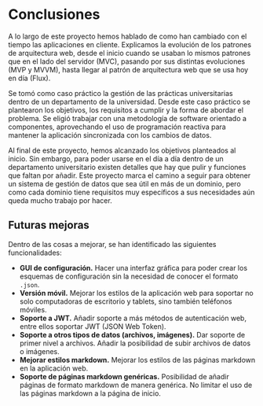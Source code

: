 # Conclusiones
A lo largo de este proyecto hemos hablado de como han cambiado con el tiempo las aplicaciones en cliente. Explicamos la evolución de los patrones de arquitectura web, desde el inicio cuando se usaban lo mismos patrones que en el lado del servidor (MVC), pasando por sus distintas evoluciones (MVP y MVVM), hasta llegar al patrón de arquitectura web que se usa hoy en día (Flux).

Se tomó como caso práctico la gestión de las prácticas universitarias dentro de un departamento de la universidad. Desde este caso práctico se plantearon los objetivos, los requisitos a cumplir y la forma de abordar el problema. Se eligió trabajar con una metodología de software orientado a componentes, aprovechando el uso de programación reactiva para mantener la aplicación sincronizada con los cambios de datos.

Al final de este proyecto, hemos alcanzado los objetivos planteados al inicio. Sin embargo, para poder usarse en el día a día dentro de un departamento universitario existen detalles que hay que pulir y funciones que faltan por añadir. Este proyecto marca el camino a seguir para obtener un sistema de gestión de datos que sea útil en más de un dominio, pero como cada dominio tiene requisitos muy específicos a sus necesidades aún queda mucho trabajo por hacer.

## Futuras mejoras
Dentro de las cosas a mejorar, se han identificado las siguientes funcionalidades:
- **GUI de configuración.** Hacer una interfaz gráfica para poder crear los esquemas de configuración sin la necesidad de conocer el formato `.json`.
- **Versión móvil.** Mejorar los estilos de la aplicación web para soportar no solo computadoras de escritorio y tablets, sino también teléfonos móviles.
- **Soporte a JWT.** Añadir soporte a más métodos de autenticación web, entre ellos soportar JWT (JSON Web Token).
- **Soporte a otros tipos de datos (archivos, imágenes).** Dar soporte de primer nivel a archivos. Añadir la posibilidad de subir archivos de datos o imágenes.
- **Mejorar estilos markdown.** Mejorar los estilos de las páginas markdown en la aplicación web.
- **Soporte de páginas markdown genéricas.** Posibilidad de añadir páginas de formato markdown de manera genérica. No limitar el uso de las páginas markdown a la página de inicio.